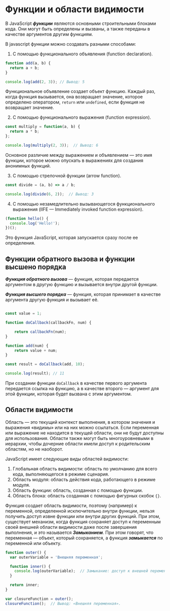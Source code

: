 # Функции и области видимости

В JavaScript **_функции_** являются основными строительными блоками кода. Они могут быть определены и вызваны, а также переданы в качестве аргументов другим функциям.

В javascript функции можно создавать разными способами:

1. С помощью функционального объявления (function declaration).

```javascript
function add(a, b) {
  return a + b;
}

console.log(add(2, 3)); // Вывод: 5
```

Функциональное объявление создает объект функцию. Каждый раз, когда функция вызывается, она возвращает значение, которое определено оператором, `return` или `undefined`, если функция не возвращает значение.

2. С помощью функционального выражения (function expression).

```javascript
const multiply = function(a, b) {
  return a * b;
};

console.log(multiply(2, 3));  // Вывод: 6
```

Основное различие между выражением и объявлением — это имя функции, которое можно опускать в выражениях для создания анонимных функций.

3. С помощью стрелочной функции (arrow function).

```javascript
const divide = (a, b) => a / b;

console.log(divide(6, 2));  // Вывод: 3
```

4. С помощью незамедлительно вызывающегося функционального выражения (IIFE — Immediately invoked function expression).

```javascript
(function hello() {
  console.log('Hello!');
})();

```

Это функция JavaScript, которая запускается сразу после ее определения.

## Функции обратного вызова и функции высшено порядка

**_Функция обратного вызова_** — функция, которая передается аргументом в другую функцию и вызывается внутри другой функции.

**_Функция высшего порядка_** — функция, которая принимает в качестве аргумента другую функция и вызывает её.

```javascript

const value = 1;

function doCallback(callbackFn, num) {

    return callbackFn(num);
}

function add(num) {
    return value + num;
}

const result = doCallback(add, 10);

console.log(result); // 11

 ```

При создании функции `doCallback` в качестве первого аргумента передается ссылка на функцию, а в качестве второго — аргумент для этой функции, которая будет вызвана с этим аргументом.

## Области видимости

Область — это текущий контекст выполнения, в котором значения и выражения «видимы» или на них можно ссылаться. Если переменная или выражение не находится в текущей области, они не будут доступны для использования. Области также могут быть многоуровневыми в иерархии, чтобы дочерние области имели доступ к родительским областям, но не наоборот.

JavaScript имеет следующие виды областей видимости:

1. Глобальная область видимости: область по умолчанию для всего кода, выполняющегося в режиме сценария.
2. Область модуля: область действия кода, работающего в режиме модуля.
3. Область функции: область, созданная с помощью функции.
4. Область блока: область созданная с помощью фигурных скобок `{}`.

Функция создает область видимости, поэтому (например) к переменной, определенной исключительно внутри функции, нельзя получить доступ извне функции или внутри других функций. При этом, существует механизм, когда функция сохраняет доступ к переменным своей внешней области видимости даже после завершения выполнения, и это называется **_Замыканием_**. При этом говорят, что переменная — объект, который сохраняется, а функция **_замыкается_** по переменной или объекту.

```javascript
function outer() {
  var outerVariable = 'Внешняя переменная';

  function inner() {
    console.log(outerVariable);  // Замыкание: доступ к внешней переменной.
  }

  return inner;
}

var closureFunction = outer();
closureFunction();  // Вывод: «Внешняя переменная».
```
